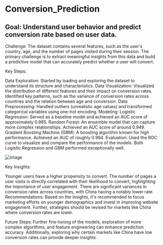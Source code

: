 # Conversion_Prediction

## Goal: Understand user behavior and predict conversion rate based on user data.

Challenge: The dataset contains several features, such as the user's country, age, and the number of pages visited during their session. The primary challenge is to extract meaningful insights from this data and build a predictive model that can accurately predict whether a user will convert.

Key Steps:

Data Exploration: Started by loading and exploring the dataset to understand its structure and characteristics.
Data Visualization: Visualized the distribution of different features and their impact on conversion rates. Identified key patterns, such as the variance of conversion rates across countries and the relation between age and conversion.
Data Preprocessing: Handled outliers (unrealistic age values) and transformed categorical variables using one-hot encoding.
Modeling:
Logistic Regression: Served as a baseline model and achieved an AUC score of approximately 0.985.
Random Forest: An ensemble model that can capture more complex relationships. Achieved an AUC score of around 0.949.
Gradient Boosting Machine (GBM): A boosting algorithm known for high performance. Achieved an AUC of roughly 0.984.
Evaluation: Used the ROC curve to visualize and compare the performance of the models. Both Logistic Regression and GBM performed exceptionally well.

![image](https://github.com/victorhu95/Conversion_Prediction/assets/44851564/506ea48d-e102-4466-830d-136de6a6cedb)


Key Insights:

Younger users have a higher propensity to convert.
The number of pages a user visits is directly correlated with their likelihood to convert, highlighting the importance of user engagement.
There are significant variances in conversion rates across countries, with China having a notably lower rate.
Recommendations: Based on the insights, it's recommended to focus marketing efforts on younger demographics and invest in improving website engagement. Further, strategies should be revised for markets like China where conversion rates are lower.

Future Steps: Further fine-tuning of the models, exploration of more complex algorithms, and feature engineering can enhance prediction accuracy. Additionally, exploring why certain markets like China have low conversion rates can provide deeper insights.
